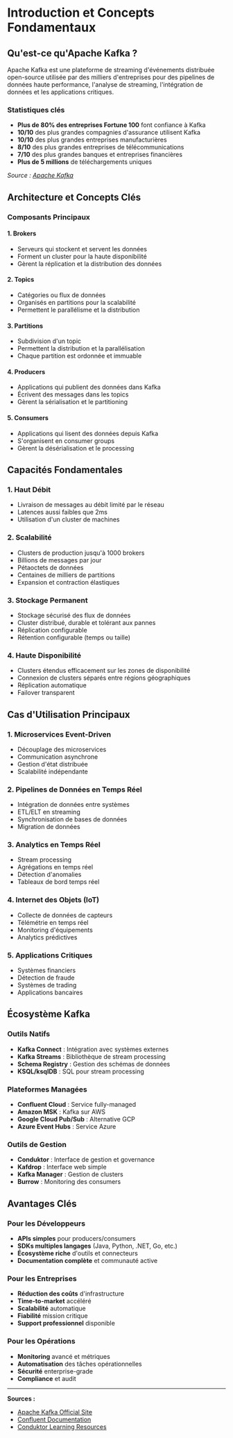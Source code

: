 # Introduction et Concepts Fondamentaux

## Qu'est-ce qu'Apache Kafka ?

Apache Kafka est une plateforme de streaming d'événements distribuée open-source utilisée par des milliers d'entreprises pour des pipelines de données haute performance, l'analyse de streaming, l'intégration de données et les applications critiques.

### Statistiques clés
- **Plus de 80% des entreprises Fortune 100** font confiance à Kafka
- **10/10** des plus grandes compagnies d'assurance utilisent Kafka
- **10/10** des plus grandes entreprises manufacturières
- **8/10** des plus grandes entreprises de télécommunications
- **7/10** des plus grandes banques et entreprises financières
- **Plus de 5 millions** de téléchargements uniques

*Source : [Apache Kafka](https://kafka.apache.org/)*

## Architecture et Concepts Clés

### Composants Principaux

#### 1. **Brokers**
- Serveurs qui stockent et servent les données
- Forment un cluster pour la haute disponibilité
- Gèrent la réplication et la distribution des données

#### 2. **Topics**
- Catégories ou flux de données
- Organisés en partitions pour la scalabilité
- Permettent le parallélisme et la distribution

#### 3. **Partitions**
- Subdivision d'un topic
- Permettent la distribution et la parallélisation
- Chaque partition est ordonnée et immuable

#### 4. **Producers**
- Applications qui publient des données dans Kafka
- Écrivent des messages dans les topics
- Gèrent la sérialisation et le partitioning

#### 5. **Consumers**
- Applications qui lisent des données depuis Kafka
- S'organisent en consumer groups
- Gèrent la désérialisation et le processing

## Capacités Fondamentales

### 1. **Haut Débit**
- Livraison de messages au débit limité par le réseau
- Latences aussi faibles que 2ms
- Utilisation d'un cluster de machines

### 2. **Scalabilité**
- Clusters de production jusqu'à 1000 brokers
- Billions de messages par jour
- Pétaoctets de données
- Centaines de milliers de partitions
- Expansion et contraction élastiques

### 3. **Stockage Permanent**
- Stockage sécurisé des flux de données
- Cluster distribué, durable et tolérant aux pannes
- Réplication configurable
- Rétention configurable (temps ou taille)

### 4. **Haute Disponibilité**
- Clusters étendus efficacement sur les zones de disponibilité
- Connexion de clusters séparés entre régions géographiques
- Réplication automatique
- Failover transparent

## Cas d'Utilisation Principaux

### 1. **Microservices Event-Driven**
- Découplage des microservices
- Communication asynchrone
- Gestion d'état distribuée
- Scalabilité indépendante

### 2. **Pipelines de Données en Temps Réel**
- Intégration de données entre systèmes
- ETL/ELT en streaming
- Synchronisation de bases de données
- Migration de données

### 3. **Analytics en Temps Réel**
- Stream processing
- Agrégations en temps réel
- Détection d'anomalies
- Tableaux de bord temps réel

### 4. **Internet des Objets (IoT)**
- Collecte de données de capteurs
- Télémétrie en temps réel
- Monitoring d'équipements
- Analytics prédictives

### 5. **Applications Critiques**
- Systèmes financiers
- Détection de fraude
- Systèmes de trading
- Applications bancaires

## Écosystème Kafka

### Outils Natifs
- **Kafka Connect** : Intégration avec systèmes externes
- **Kafka Streams** : Bibliothèque de stream processing
- **Schema Registry** : Gestion des schémas de données
- **KSQL/ksqlDB** : SQL pour stream processing

### Plateformes Managées
- **Confluent Cloud** : Service fully-managed
- **Amazon MSK** : Kafka sur AWS
- **Google Cloud Pub/Sub** : Alternative GCP
- **Azure Event Hubs** : Service Azure

### Outils de Gestion
- **Conduktor** : Interface de gestion et governance
- **Kafdrop** : Interface web simple
- **Kafka Manager** : Gestion de clusters
- **Burrow** : Monitoring des consumers

## Avantages Clés

### Pour les Développeurs
- **APIs simples** pour producers/consumers
- **SDKs multiples langages** (Java, Python, .NET, Go, etc.)
- **Écosystème riche** d'outils et connecteurs
- **Documentation complète** et communauté active

### Pour les Entreprises
- **Réduction des coûts** d'infrastructure
- **Time-to-market** accéléré
- **Scalabilité** automatique
- **Fiabilité** mission critique
- **Support professionnel** disponible

### Pour les Opérations
- **Monitoring** avancé et métriques
- **Automatisation** des tâches opérationnelles
- **Sécurité** enterprise-grade
- **Compliance** et audit

---

**Sources :**
- [Apache Kafka Official Site](https://kafka.apache.org/)
- [Confluent Documentation](https://www.confluent.io/)
- [Conduktor Learning Resources](https://docs.conduktor.io/) 